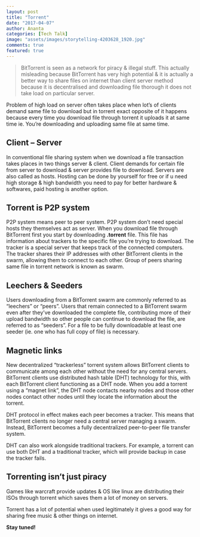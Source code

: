 ```yaml
---
layout: post
title: "Torrent"
date: "2017-04-07"
author: Ananta
categories: [Tech Talk]
image: "assets/images/storytelling-4203628_1920.jpg"
comments: true
featured: true
---
```


> BitTorrent is seen as a network for piracy & illegal stuff. This actually misleading because BitTorrent has very high potential & it is actually a better way to share files on internet than client server method because it is decentralised and downloading file thorough it does not take load on particular server.

Problem of high load on server often takes place when lot’s of clients demand same file to download but in torrent exact opposite of it happens because every time you download file through torrent it uploads it at same time ie. You’re downloading and uploading same file at same time.

## **Client – Server**

In conventional file sharing system when we download a file transaction takes places in two things server & client. Client demands for certain file from server to download & server provides file to download. Servers are also called as hosts. Hosting can be done by yourself for free or if u need high storage & high bandwidth you need to pay for better hardware & softwares, paid hosting is another option.

## Torrent is P2P system

P2P system means peer to peer system. P2P system don’t need special hosts they themselves act as server. When you download file through BitTorrent first you start by downloading **.torrent** file. This file has information about trackers to the specific file you’re trying to download. The tracker is a special server that keeps track of the connected computers. The tracker shares their IP addresses with other BitTorrent clients in the swarm, allowing them to connect to each other. Group of peers sharing same file in torrent network is known as swarm.

## Leechers & Seeders

Users downloading from a BitTorrent swarm are commonly referred to as “leechers” or “peers”. Users that remain connected to a BitTorrent swarm even after they’ve downloaded the complete file, contributing more of their upload bandwidth so other people can continue to download the file, are referred to as “seeders”. For a file to be fully downloadable at least one seeder (ie. one who has full copy of file) is necessary.

## Magnetic links

New decentralized “trackerless” torrent system allows BitTorrent clients to communicate among each other without the need for any central servers. BitTorrent clients use distributed hash table (DHT) technology for this, with each BitTorrent client functioning as a DHT node. When you add a torrent using a “magnet link”, the DHT node contacts nearby nodes and those other nodes contact other nodes until they locate the information about the torrent.

DHT protocol in effect makes each peer becomes a tracker. This means that BitTorrent clients no longer need a central server managing a swarm. Instead, BitTorrent becomes a fully decentralized peer-to-peer file transfer system.

DHT can also work alongside traditional trackers. For example, a torrent can use both DHT and a traditional tracker, which will provide backup in case the tracker fails.

## Torrenting isn’t just piracy

Games like warcraft provide updates & OS like linux are distributing their ISOs through torrent which saves them a lot of money on servers.

Torrent has a lot of potential when used legitimately it gives a good way for sharing free music & other things on internet.

**Stay tuned!**
